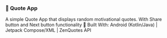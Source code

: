 ### 📜 Quote App  
A simple Quote App that displays random motivational quotes. 
With Share button and Next button functionality
📱 Built With: Android (Kotlin/Java) | Jetpack Compose/XML | ZenQuotes API

